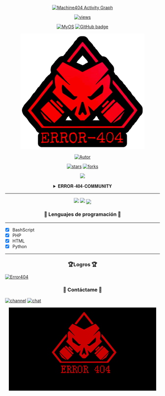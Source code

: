 <p align="center">
<a href="https://git.io/typing-svg"><img alt="Machine404 Activity Graph" src="https://readme-typing-svg.herokuapp.com?color=r=9E9E9E&lines=🔰𝙴𝚁𝚁𝙾𝚁+𝟺o𝟺+𝙲𝙾𝙼𝙼𝚄𝙽𝙸𝚃𝚈🔰;☠️Hackeando+Desde+Android☠️;👑By+𝐄𝐑𝐑𝐎𝐑-𝟒𝟎𝟒👑;&center=true&font=Monaco%100Slab"/></a>
</p>

<p align="center">
<a href="#"><img title="views" src=https://komarev.com/ghpvc/?username=ERROR-404-COMMUNITY&color=FF0000&style=plastic ></a>
</p>

<p align="center">
<a href="#"><img title="MyOS" src="https://img.shields.io/badge/O.S-Android-FF0000?logo=Android&logoColor=green&style=flat)](https://t.me/Error404_00)"></a>
 <a href="https://github.com/ERROR-404-COMMUNITY?tab=followers">
    <img src="https://img.shields.io/github/followers/ERROR-404-COMMUNITY?color=FF0000&label=Followers&logo=GitHub&style=flat" alt="GitHub badge" />
  </a>

<p align="center"><img width="80%" src="https://github.com/ERROR-404-COMMUNITY/ERROR-404-COMMUNITY/blob/main/error404_community0.png" /></p>

<p align="center">
<a href="https://github.com/ERROR-404-COMMUNITY"><img title="Autor" src="https://img.shields.io/badge/Author-ERROR%20404-FF0000?style=for-the-badge&logo=github"></a>
</p>

<p align="center">
<a href="https://github.com/ERROR-404-COMMUNITY/ERROR-404-COMMUNITY/stargazers/"><img title="stars" src="https://img.shields.io/github/stars/ERROR-404-COMMUNITY?color=FF0000&style=flat"></a>
<a href="https://github.com/ERROR-404-COMMUNITY/ERROR-404-COMMUNITY/network/members/"><img title="forks" src="https://img.shields.io/github/forks/ERROR-404-COMMUNITY/ERROR-404-COMMUNITY?color=FF0000&style=flat"></a>
</p>

<p align="center">
<img height="70" src="https://github.com/termux/termux-app/raw/master/app/src/main/res/mipmap-xxxhdpi/ic_launcher.png">
</p>

<details align="center">
<summary>  𝐄𝐑𝐑𝐎𝐑-𝟒𝟎𝟒-𝐂𝐎𝐌𝐌𝐔𝐍𝐈𝐓𝐘 </summary>
Comunidad dedicada a la enseñanza del uso de la shell linux desde el sistema operativo Android con el emulador de terminal Termux, llevando a cabo procesos hacking con una finalidad 100% educativa y ética
</details>

---
<p align="center">
<a href="https://github.com/Zachpocalypse/github-readme-stats"><img src="https://github-readme-stats.vercel.app/api?username=ERROR-404-COMMUNITY&show_icons=true&theme=dark&locale=es&cache_seconds=2500&show_border=true&icon_color=31ff0d&title_color=FF0000&bg_color=101010&include_all_commits=true"></a>
<a href="https://github.com/Zachpocalypse/github-readme-stats"><img src="https://github-readme-stats.vercel.app/api?username=ERROR-404-COMMUNITY&show_icons=true&theme=dark&locale=es&show_border=true&icon_color=31ff0d&title_color=FF0000&bg_color=101010&include_all_commits=true"></a>
<img align="center" src="https://github-readme-streak-stats.herokuapp.com/?user=ERROR-404-COMMUNITY&theme=dark">
</p>

<h3 align="center"> 🔰 Lenguajes de programación  🔰</h3>

---

* [x] BashScript
* [x] PHP
* [x] HTML
* [x] Python

---

<h3 align="center"> 🏆Logros 🏆</h3>

[![Error404](https://github-profile-trophy.vercel.app/?username=ERROR-404-COMMUNITY&theme=onedark)](https://github.com/ERROR-404-COMMUNITY)


<h3 align="center"> 🚀 Contáctame 🚀</h3>

<p align="left">
<a href="#"><img title="channel" src="https://img.shields.io/badge/Telegram-CANAL-B60909?logo=telegram&logoColor=white&style=plastic)](https://t.me/error404_community)"></a>
<a href="#"><img title="chat" src="https://img.shields.io/badge/Telegram-CHAT-B60909?logo=telegram&logoColor=white&style=plastic)](https://t.me/Error404_00)"></a>
</p>

<p align="center">
<a href="#"><img title="logo2" src="https://github.com/ERROR-404-COMMUNITY/ERROR-404-COMMUNITY/blob/main/error404_community.gif"></a>
</p>
